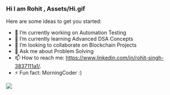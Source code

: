 ### Hi I am Rohit , Assets/Hi.gif

<!-- **rohitya8856/rohitya8856** is a ✨ _special_ ✨ repository because its `README.md` (this file) appears on your GitHub profile. -->

Here are some ideas to get you started:

- 🔭 I’m currently working on Automation Testing
- 🌱 I’m currently learning Advanced DSA Concepts 
- 👯 I’m looking to collaborate on Blockchain Projects
- 💬 Ask me about Problem Solving
- 📫 How to reach me: https://www.linkedin.com/in/rohit-singh-3837111a1/.
- ⚡ Fun fact: MorningCoder :)



![](https://komarev.com/ghpvc/?username=your-rohitya8856&style=flat-square)

